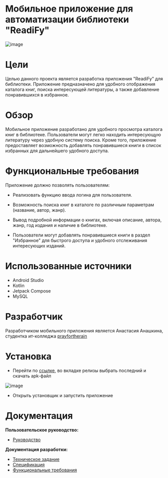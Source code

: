 # Мобильное приложение для автоматизации библиотеки "ReadiFy"
![image](https://github.com/prayfortherain/ReadiFy/assets/122741152/6d145ee4-5418-472a-b2ce-afe5c2f20181)

# Цели
Целью данного проекта является разработка приложения "ReadiFy" для библиотеки. Приложение предназначено для удобного отображения каталога книг, поиска интересующей литературы, а также добавление понравившихся в избранное.
# Обзор
Мобильное приложение разработано для удобного просмотра каталога книг в библиотеке. Пользователи могут легко находить интересующую литературу через удобную систему поиска. Кроме того, приложение предоставляет возможность добавлять понравившиеся книги в список избранных для дальнейшего удобного доступа.
# Функциональные требования
Приложение должно позволять пользователям:
* Реализовать функцию ввода логина для пользователя.

* Возможность поиска книг в каталоге по различным параметрам (название, автор, жанр).

* Вывод подробной информации о книгах, включая описание, автора, жанр, год издания и наличие в библиотеке.

* Пользователи могут добавлять понравившиеся книги в раздел "Избранное" для быстрого доступа и удобного отслеживания интересующих изданий.
# Использованные источники
* Android Studio
* Kotlin
* Jetpack Compose
* MySQL
# Разработчик
Разработчиком мобильного приложения является Анастасия Анашкина, студентка ит-колледжа [prayfortherain](https://github.com/prayfortherain/)
# Установка

* Перейти по [ссылке](https://github.com/prayfortherain/ReadiFy), во вкладке релизы выбрать последний и скачать apk-файл

![image](https://github.com/prayfortherain/ReadiFy/assets/122741152/611628fc-da0c-4563-989d-b948218085ce)

* Открыть установщик и запустить приложение
# Документация
**Пользовательское руководство:**
* [Руководство](https://github.com/prayfortherain/ReadiFy/wiki/7.-Руководство-пользователя)


**Документация разработки:**
* [Техническое задание](https://github.com/prayfortherain/ReadiFy/wiki/1.-ТЗ-на-мобильное-приложение)
* [Спецификация](https://github.com/prayfortherain/ReadiFy/wiki/2.-Спецификация)
* [Функциональные требования](https://github.com/prayfortherain/ReadiFy/wiki/3.-Функциональные-требования)
